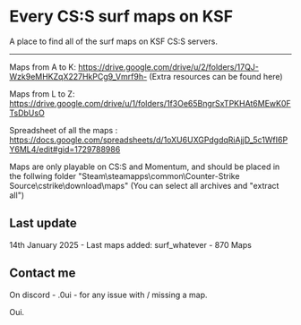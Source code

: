# Every CS:S surf maps on KSF

A place to find all of the surf maps on KSF CS:S servers.

_____________________________________________________

Maps from A to K: https://drive.google.com/drive/u/2/folders/17QJ-Wzk9eMHKZqX227HkPCg9_Vmrf9h-
(Extra resources can be found here)


Maps from L to Z: https://drive.google.com/drive/u/1/folders/1f3Oe65BngrSxTPKHAt6MEwK0FTsDbUsO


Spreadsheet of all the maps : https://docs.google.com/spreadsheets/d/1oXU6UXGPdgdqRiAjjD_5c1WfI6PY6ML4/edit#gid=1729788986


Maps are only playable on CS:S and Momentum, and should be placed in the follwing folder "Steam\steamapps\common\Counter-Strike Source\cstrike\download\maps"
(You can select all archives and "extract all")

## Last update

14th January 2025 - Last maps added: surf_whatever - 870 Maps 


## Contact me 
On discord - .0ui - for any issue with / missing a map.

Oui.
